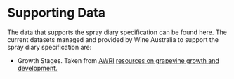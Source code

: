 # Supporting Data

The data that supports the spray diary specification can be found here. The current datasets managed and provided by Wine Australia to support the spray diary specification are:

 - Growth Stages. Taken from [AWRI](https://www.awri.com.au/wp-content/uploads/grapegrowth.pdf) [resources on grapevine growth and development.](https://www.awri.com.au/industry_support/viticulture/grapevine-growth-and-development/)
